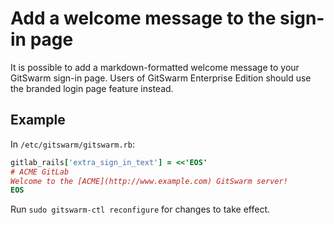 # Add a welcome message to the sign-in page

It is possible to add a markdown-formatted welcome message to your GitSwarm
sign-in page. Users of GitSwarm Enterprise Edition should use the branded
login page feature instead.

## Example

In `/etc/gitswarm/gitswarm.rb`:

```ruby
gitlab_rails['extra_sign_in_text'] = <<'EOS'
# ACME GitLab
Welcome to the [ACME](http://www.example.com) GitSwarm server!
EOS
```

Run `sudo gitswarm-ctl reconfigure` for changes to take effect.
